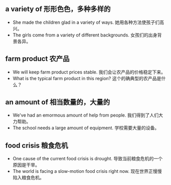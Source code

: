 ## a variety of 形形色色，多种多样的
* She made the children glad in a variety of ways. 她用各种方法使孩子们高兴。
* The girls come from a variety of different backgrounds. 女孩们的出身背景各异。

## farm product 农产品
* We will keep farm product prices stable. 我们会让农产品的价格稳定下来。
* What is the typical farm product in this region? 这个的确典型的农产品是什么？

## an amount of 相当数量的，大量的
* We've had an emormous amount of help from people. 我们得到了人们大力帮助。
* The school needs a large amount of equipment. 学校需要大量的设备。

## food crisis 粮食危机
* One cause of the current food crisis is drought. 导致当前粮食危机的一个原因是干旱。
* The world is facing a slow-motion food crisis right now. 现在世界正慢慢陷入粮食危机。
